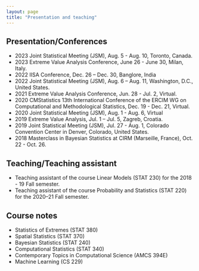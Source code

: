 ```yaml
---
layout: page
title: "Presentation and teaching"
---
```


## Presentation/Conferences
- 2023 Joint Statistical Meeting (JSM), Aug. 5 - Aug. 10,  Toronto, Canada.
- 2023 Extreme Value Analysis Conference, June 26 - June 30, Milan, Italy.
- 2022 IISA Conference, Dec. 26 – Dec. 30, Banglore, India
- 2022 Joint Statistical Meeting (JSM), Aug. 6 – Aug. 11,  Washington, D.C., United States. 
- 2021 Extreme Value Analysis Conference, Jun. 28 - Jul. 2, Virtual.
- 2020 CMStatistics 13th International Conference of the ERCIM WG on Computational and
Methodological Statistics, Dec. 19 - Dec. 21, Virtual.
- 2020 Joint Statistical Meeting (JSM), Aug. 1 - Aug. 6, Virtual
- 2019 Extreme Value Analysis, Jul. 1 – Jul. 5, Zagreb, Croatia.
- 2019 Joint Statistical Meeting (JSM), Jul. 27 - Aug. 1, Colorado Convention
Center in Denver, Colorado, United States.
- 2018 Masterclass in Bayesian Statistics at CIRM (Marseille, France), Oct. 22 - Oct. 26.

## Teaching/Teaching assistant
- Teaching assistant of the course Linear Models (STAT 230) for the 2018 - 19 Fall semester.
- Teaching assistant of the course Probability and Statistics (STAT 220) for the
2020–21 Fall semester. 

## Course notes 
- Statistics of Extremes (STAT 380)
- Spatial Statistics (STAT 370)
- Bayesian Statistics (STAT 240)
- Computational Statistics (STAT 340)
- Contemporary Topics in Computational Science (AMCS 394E)
- Machine Learning (CS 229) 
